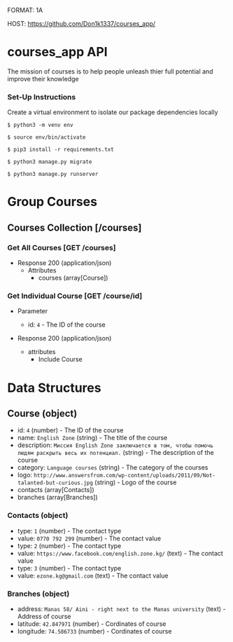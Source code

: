 FORMAT: 1A

HOST: https://github.com/Don1k1337/courses_app/

# courses_app API

The mission of courses is to help people unleash thier full potential and improve their knowledge

### Set-Up Instructions ###

Create a virtual environment to isolate our package dependencies locally

`$ python3 -m venv env`

`$ source env/bin/activate`

`$ pip3 install -r requirements.txt`

`$ python3 manage.py migrate`

`$ python3 manage.py runserver `

# Group Courses

## Courses Collection [/courses]

### Get All Courses [GET /courses]
+ Response 200 (application/json)
  + Attributes
    - courses (array[Course])
      
        
### Get Individual Course [GET /course/id]
+ Parameter
  + id: `4` - The ID of the course
  
+ Response 200 (application/json)
  + attributes
    - Include Course
    
# Data Structures

## Course (object)
- id: `4` (number) - The ID of the course
- name: `English Zone` (string) - The title of the course
- description: `Миссия English Zone заключается в том, чтобы помочь людям раскрыть весь их потенциал.` (string) - The description of the course
- category: `Language courses` (string) - The category of the courses
- logo: `http://www.answersfrom.com/wp-content/uploads/2011/09/Not-talanted-but-curious.jpg` (string) - Logo of the course
- contacts (array[Contacts]) 
- branches (array[Branches])
  
### Contacts (object)
- type: `1` (number) - The contact type
- value: `0770 792 299` (number) - The contact value
- type: `2` (number) - The contact type
- value: `https://www.facebook.com/english.zone.kg/` (text) - The contact value
- type: `3` (number) - The contact type
- value: `ezone.kg@gmail.com` (text) - The contact value

### Branches (object)
- address: `Manas 58/ Aini - right next to the Manas university` (text) - Address of course
- latitude: `42.847971` (number) - Cordinates of course
- longitude: `74.586733` (number) - Cordinates of course

